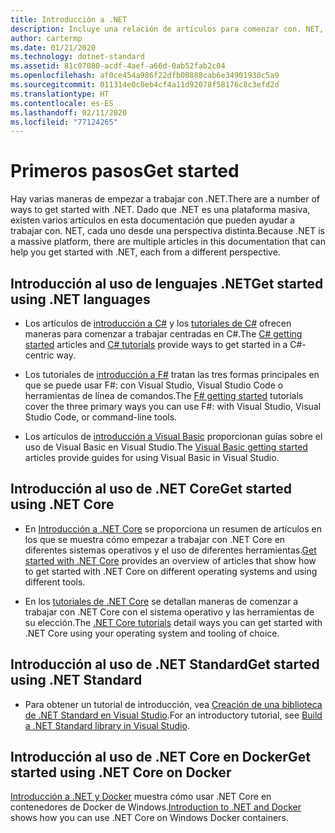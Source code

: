 ```yaml
---
title: Introducción a .NET
description: Incluye una relación de artículos para comenzar con. NET, tanto desde la perspectiva del lenguaje como de la plataforma.
author: cartermp
ms.date: 01/21/2020
ms.technology: dotnet-standard
ms.assetid: 81c07080-acdf-4aef-a66d-0ab52fab2c04
ms.openlocfilehash: af0ce454a986f22dfb00888cab6e34901930c5a9
ms.sourcegitcommit: 011314e0c8eb4cf4a11d92078f58176c8c3efd2d
ms.translationtype: HT
ms.contentlocale: es-ES
ms.lasthandoff: 02/11/2020
ms.locfileid: "77124265"
---
```

# <a name="get-started"></a><span data-ttu-id="6af39-103">Primeros pasos</span><span class="sxs-lookup"><span data-stu-id="6af39-103">Get started</span></span>

<span data-ttu-id="6af39-104">Hay varias maneras de empezar a trabajar con .NET.</span><span class="sxs-lookup"><span data-stu-id="6af39-104">There are a number of ways to get started with .NET.</span></span> <span data-ttu-id="6af39-105">Dado que .NET es una plataforma masiva, existen varios artículos en esta documentación que pueden ayudar a trabajar con. NET, cada uno desde una perspectiva distinta.</span><span class="sxs-lookup"><span data-stu-id="6af39-105">Because .NET is a massive platform, there are multiple articles in this documentation that can help you get started with .NET, each from a different perspective.</span></span>

## <a name="get-started-using-net-languages"></a><span data-ttu-id="6af39-106">Introducción al uso de lenguajes .NET</span><span class="sxs-lookup"><span data-stu-id="6af39-106">Get started using .NET languages</span></span>

* <span data-ttu-id="6af39-107">Los artículos de [introducción a C#](../csharp/getting-started/index.md) y los [tutoriales de C#](../csharp/tutorials/index.md) ofrecen maneras para comenzar a trabajar centradas en C#.</span><span class="sxs-lookup"><span data-stu-id="6af39-107">The [C# getting started](../csharp/getting-started/index.md) articles and [C# tutorials](../csharp/tutorials/index.md) provide ways to get started in a C#-centric way.</span></span>

* <span data-ttu-id="6af39-108">Los tutoriales de [introducción a F#](../fsharp/get-started/index.md) tratan las tres formas principales en que se puede usar F#: con Visual Studio, Visual Studio Code o herramientas de línea de comandos.</span><span class="sxs-lookup"><span data-stu-id="6af39-108">The [F# getting started](../fsharp/get-started/index.md) tutorials cover the three primary ways you can use F#: with Visual Studio, Visual Studio Code, or command-line tools.</span></span>

* <span data-ttu-id="6af39-109">Los artículos de [introducción a Visual Basic](../visual-basic/getting-started/index.md) proporcionan guías sobre el uso de Visual Basic en Visual Studio.</span><span class="sxs-lookup"><span data-stu-id="6af39-109">The [Visual Basic getting started](../visual-basic/getting-started/index.md) articles provide guides for using Visual Basic in Visual Studio.</span></span>

## <a name="get-started-using-net-core"></a><span data-ttu-id="6af39-110">Introducción al uso de .NET Core</span><span class="sxs-lookup"><span data-stu-id="6af39-110">Get started using .NET Core</span></span>

* <span data-ttu-id="6af39-111">En [Introducción a .NET Core](../core/get-started.md) se proporciona un resumen de artículos en los que se muestra cómo empezar a trabajar con .NET Core en diferentes sistemas operativos y el uso de diferentes herramientas.</span><span class="sxs-lookup"><span data-stu-id="6af39-111">[Get started with .NET Core](../core/get-started.md) provides an overview of articles that show how to get started with .NET Core on different operating systems and using different tools.</span></span>

* <span data-ttu-id="6af39-112">En los [tutoriales de .NET Core](../core/tutorials/index.md) se detallan maneras de comenzar a trabajar con .NET Core con el sistema operativo y las herramientas de su elección.</span><span class="sxs-lookup"><span data-stu-id="6af39-112">The [.NET Core tutorials](../core/tutorials/index.md) detail ways you can get started with .NET Core using your operating system and tooling of choice.</span></span>

## <a name="get-started-using-net-standard"></a><span data-ttu-id="6af39-113">Introducción al uso de .NET Standard</span><span class="sxs-lookup"><span data-stu-id="6af39-113">Get started using .NET Standard</span></span>

* <span data-ttu-id="6af39-114">Para obtener un tutorial de introducción, vea [Creación de una biblioteca de .NET Standard en Visual Studio](../core/tutorials/library-with-visual-studio.md).</span><span class="sxs-lookup"><span data-stu-id="6af39-114">For an introductory tutorial, see [Build a .NET Standard library in Visual Studio](../core/tutorials/library-with-visual-studio.md).</span></span>

## <a name="get-started-using-net-core-on-docker"></a><span data-ttu-id="6af39-115">Introducción al uso de .NET Core en Docker</span><span class="sxs-lookup"><span data-stu-id="6af39-115">Get started using .NET Core on Docker</span></span>

<span data-ttu-id="6af39-116">[Introducción a .NET y Docker](../core/docker/introduction.md) muestra cómo usar .NET Core en contenedores de Docker de Windows.</span><span class="sxs-lookup"><span data-stu-id="6af39-116">[Introduction to .NET and Docker](../core/docker/introduction.md) shows how you can use .NET Core on Windows Docker containers.</span></span>
